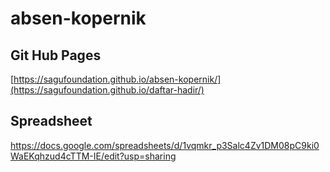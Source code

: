 # absen-kopernik

## Git Hub Pages
[https://sagufoundation.github.io/absen-kopernik/](https://sagufoundation.github.io/daftar-hadir/)

## Spreadsheet 
https://docs.google.com/spreadsheets/d/1vqmkr_p3Salc4Zv1DM08pC9ki0WaEKqhzud4cTTM-IE/edit?usp=sharing 
